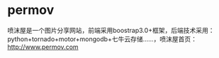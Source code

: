 # permov
喷沫屋是一个图片分享网站，前端采用boostrap3.0+框架，后端技术采用：
python+tornado+motor+mongodb+七牛云存储……，喷沫屋首页：http://www.permov.com
